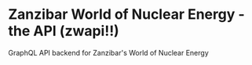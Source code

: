 # Zanzibar World of Nuclear Energy - the API (zwapi!!)

GraphQL API backend for Zanzibar's World of Nuclear Energy
